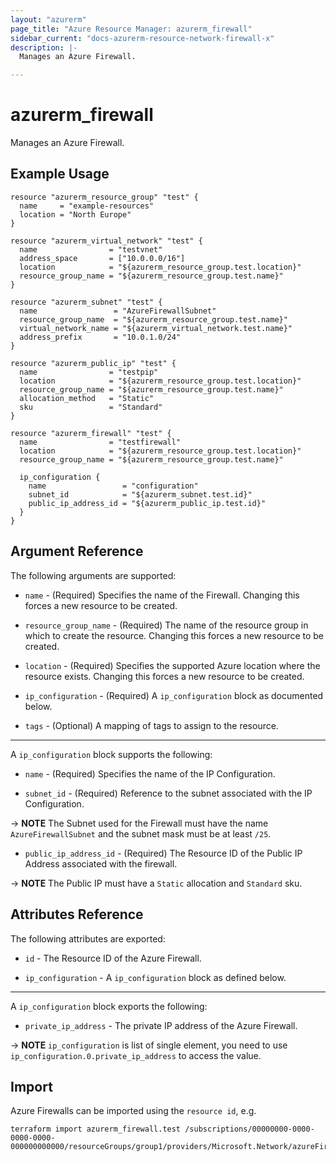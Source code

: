 ```yaml
---
layout: "azurerm"
page_title: "Azure Resource Manager: azurerm_firewall"
sidebar_current: "docs-azurerm-resource-network-firewall-x"
description: |-
  Manages an Azure Firewall.

---
```


# azurerm_firewall

Manages an Azure Firewall.

## Example Usage

```hcl
resource "azurerm_resource_group" "test" {
  name     = "example-resources"
  location = "North Europe"
}

resource "azurerm_virtual_network" "test" {
  name                = "testvnet"
  address_space       = ["10.0.0.0/16"]
  location            = "${azurerm_resource_group.test.location}"
  resource_group_name = "${azurerm_resource_group.test.name}"
}

resource "azurerm_subnet" "test" {
  name                 = "AzureFirewallSubnet"
  resource_group_name  = "${azurerm_resource_group.test.name}"
  virtual_network_name = "${azurerm_virtual_network.test.name}"
  address_prefix       = "10.0.1.0/24"
}

resource "azurerm_public_ip" "test" {
  name                = "testpip"
  location            = "${azurerm_resource_group.test.location}"
  resource_group_name = "${azurerm_resource_group.test.name}"
  allocation_method   = "Static"
  sku                 = "Standard"
}

resource "azurerm_firewall" "test" {
  name                = "testfirewall"
  location            = "${azurerm_resource_group.test.location}"
  resource_group_name = "${azurerm_resource_group.test.name}"

  ip_configuration {
    name                 = "configuration"
    subnet_id            = "${azurerm_subnet.test.id}"
    public_ip_address_id = "${azurerm_public_ip.test.id}"
  }
}
```

## Argument Reference

The following arguments are supported:

* `name` - (Required) Specifies the name of the Firewall. Changing this forces a new resource to be created.

* `resource_group_name` - (Required) The name of the resource group in which to create the resource. Changing this forces a new resource to be created.

* `location` - (Required) Specifies the supported Azure location where the resource exists. Changing this forces a new resource to be created.

* `ip_configuration` - (Required) A `ip_configuration` block as documented below.

* `tags` - (Optional) A mapping of tags to assign to the resource.

---

A `ip_configuration` block supports the following:

* `name` - (Required) Specifies the name of the IP Configuration.

* `subnet_id` - (Required) Reference to the subnet associated with the IP Configuration.

-> **NOTE** The Subnet used for the Firewall must have the name `AzureFirewallSubnet` and the subnet mask must be at least `/25`.

* `public_ip_address_id` - (Required) The Resource ID of the Public IP Address associated with the firewall.

-> **NOTE** The Public IP must have a `Static` allocation and `Standard` sku.

## Attributes Reference

The following attributes are exported:

* `id` - The Resource ID of the Azure Firewall.

* `ip_configuration` - A `ip_configuration` block as defined below.

---

A `ip_configuration` block exports the following:

* `private_ip_address` - The private IP address of the Azure Firewall.

-> **NOTE** `ip_configuration` is list of single element, you need to use `ip_configuration.0.private_ip_address` to access the value.

## Import

Azure Firewalls can be imported using the `resource id`, e.g.

```shell
terraform import azurerm_firewall.test /subscriptions/00000000-0000-0000-0000-000000000000/resourceGroups/group1/providers/Microsoft.Network/azureFirewalls/testfirewall
```
